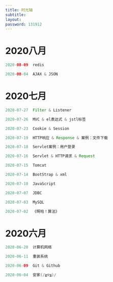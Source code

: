 ```yaml
---
title: 时光轴
subtitle: 
layout: 
password: 131912
---
```


<div class="markdown-body">




# 2020八月

~~~java
2020-08-09  redis 

2020-08-04  AJAX & JSON
~~~

# 2020七月

~~~java
2020-07-27  Filter & Listener

2020-07-26  MVC & el表达式 & jstl标签

2020-07-23  Cookie & Session

2020-07-19  HTTP响应 & Response & 案例：文件下载

2020-07-18  Servlet案例：用户登录

2020-07-16  Servlet & HTTP请求 & Request

2020-07-15	Tomcat

2020-07-14	BootStrap & xml

2020-07-10	JavaScript

2020-07-07	JDBC

2020-07-03	MySQL

2020-07-02	《啊哈！算法》
~~~

# 2020六月

~~~java
2020-06-20	计算机网络

2020-06-11	重装系统

2020-06-09	Git & Github

2020-06-04	安家(/≧▽≦)/
~~~





</div>